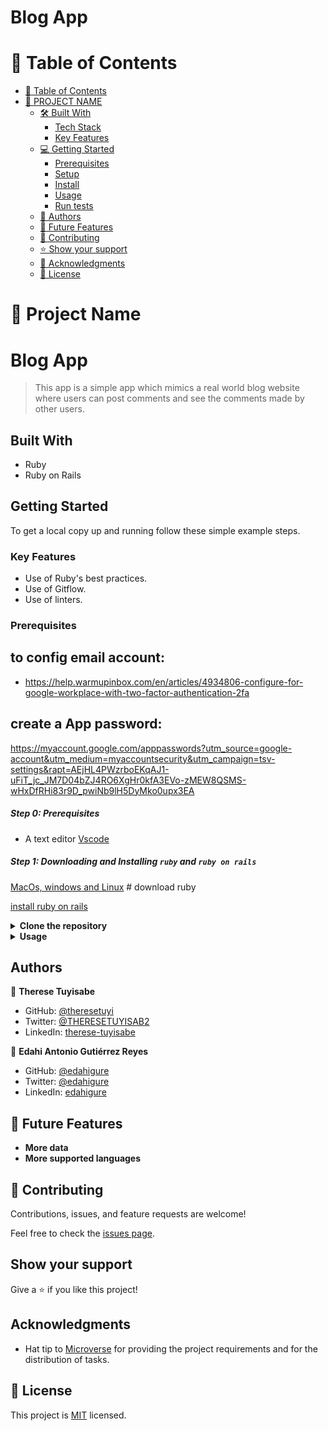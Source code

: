 
# Blog App

# 📗 Table of Contents

- [📗 Table of Contents](#-table-of-contents)
- [📖 PROJECT NAME ](#-project-name-)
  - [🛠 Built With ](#-built-with-)
    - [Tech Stack ](#tech-stack-)
    - [Key Features ](#key-features-)
  - [💻 Getting Started ](#-getting-started-)
    - [Prerequisites](#prerequisites)
    - [Setup](#setup)
    - [Install](#install)
    - [Usage](#usage)
    - [Run tests](#run-tests)
  - [👥 Authors ](#-authors-)
  - [🔭 Future Features ](#-future-features-)
  - [🤝 Contributing ](#-contributing-)
  - [⭐️ Show your support ](#️-show-your-support-)
  - [🙏 Acknowledgments ](#-acknowledgments-)
  - [📝 License ](#-license-)

<!-- PROJECT DESCRIPTION -->

# 📖 Project Name <a name="about-project"></a>
# Blog App
> This app is a simple app which mimics a real world blog website where users can post comments and see the comments made by other users.

## Built With
- Ruby
- Ruby on Rails

## Getting Started

To get a local copy up and running follow these simple example steps.

### Key Features <a name="key-features"></a>

- Use of Ruby's best practices.
- Use of Gitflow.
- Use of linters.

### Prerequisites

## to config email account:
- https://help.warmupinbox.com/en/articles/4934806-configure-for-google-workplace-with-two-factor-authentication-2fa
## create a App password:
https://myaccount.google.com/apppasswords?utm_source=google-account&utm_medium=myaccountsecurity&utm_campaign=tsv-settings&rapt=AEjHL4PWzrboEKqAJ1-uFiT_jc_JM7D04bZJ4RO6XgHr0kfA3EVo-zMEW8QSMS-wHxDfRHi83r9D_pwiNb9lH5DyMko0upx3EA

##### Step 0: Prerequisites
- A text editor [Vscode](https://code.visualstudio.com/download)

##### Step 1: Downloading and Installing `ruby` and `ruby on rails`

[MacOs, windows and Linux](https://www.ruby-lang.org/en/downloads/) # download ruby

[install ruby on rails](https://guides.rubyonrails.org/getting_started.html#creating-a-new-rails-project-installing-rails)

<details>
<summary><b>Clone the repository</b></summary>

- Clone this repository or download the Zip folder:

~~~ bash
https://github.com/theresetuyi/Blog-app.git

~~~

1. Navigate to the location of the folder in your machine:

~~~

you@your-Pc-name:~$ cd <folder>
~~~

</details>

<details>
<summary><b>Usage</b></summary>

**Get the Gem files and node_modules**

~~~ bash
bundle install
npm install
~~~
</details>

## Authors

👤 **Therese Tuyisabe**

- GitHub: [@theresetuyi](https://github.com/theresetuyi)
- Twitter: [@THERESETUYISAB2](https://twitter.com/THERESETUYISAB2)
- LinkedIn: [therese-tuyisabe](https://www.linkedin.com/in/therese-tuyisabe/)



👤 **Edahi Antonio Gutiérrez Reyes**

- GitHub: [@edahigure](https://github.com/edahigure)
- Twitter: [@edahigure](https://twitter.com/edahigure)
- LinkedIn: [edahigure](https://www.linkedin.com/in/edahigure/)


<!-- FUTURE FEATURES -->

## 🔭 Future Features <a name="future-features"></a>

- **More data**
- **More supported languages**

## 🤝 Contributing

Contributions, issues, and feature requests are welcome!

Feel free to check the [issues page](https://github.com/theresetuyi/Blog-app/issues).

## Show your support

Give a ⭐️ if you like this project!

## Acknowledgments

- Hat tip to [Microverse](https://bit.ly/MicroverseTN) for providing the project requirements and for the distribution of tasks.

## 📝 License

This project is [MIT](./MIT.md) licensed.
